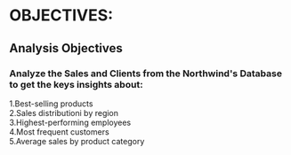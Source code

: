 
# OBJECTIVES:

## Analysis Objectives

### Analyze the Sales and Clients from the Northwind's Database to get the keys insights about:

1.Best-selling products<br/>
2.Sales distributioni by region<br/>
3.Highest-performing employees<br/>
4.Most frequent customers<br/>
5.Average sales by product category<br/>






